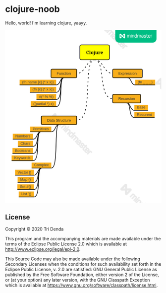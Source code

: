 # clojure-noob

Hello, world!
I'm learning clojure, yaayy.

<div style="text-align:center"><img src="https://github.com/Batman297/clojure-noob/blob/master/img/Clojure.png?raw=true" /></div>


## License

Copyright © 2020 Tri Denda

This program and the accompanying materials are made available under the
terms of the Eclipse Public License 2.0 which is available at
http://www.eclipse.org/legal/epl-2.0.

This Source Code may also be made available under the following Secondary
Licenses when the conditions for such availability set forth in the Eclipse
Public License, v. 2.0 are satisfied: GNU General Public License as published by
the Free Software Foundation, either version 2 of the License, or (at your
option) any later version, with the GNU Classpath Exception which is available
at https://www.gnu.org/software/classpath/license.html.

